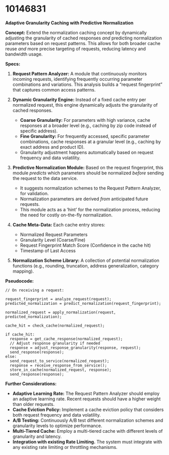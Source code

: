 # 10146831

**Adaptive Granularity Caching with Predictive Normalization**

**Concept:** Extend the normalization caching concept by dynamically adjusting the granularity of cached responses *and* predicting normalization parameters based on request patterns. This allows for both broader cache reuse *and* more precise targeting of requests, reducing latency and bandwidth usage.

**Specs:**

1.  **Request Pattern Analyzer:** A module that continuously monitors incoming requests, identifying frequently occurring parameter combinations and variations. This analysis builds a “request fingerprint” that captures common access patterns.

2.  **Dynamic Granularity Engine:**  Instead of a fixed cache entry per normalized request, this engine dynamically adjusts the granularity of cached responses.

    *   **Coarse Granularity:** For parameters with high variance, cache responses at a broader level (e.g., caching by zip code instead of specific address).
    *   **Fine Granularity:** For frequently accessed, specific parameter combinations, cache responses at a granular level (e.g., caching by exact address and product ID).
    *   Granularity adjustment happens automatically based on request frequency and data volatility.

3.  **Predictive Normalization Module:** Based on the request fingerprint, this module *predicts* which parameters should be normalized *before* sending the request to the data service.

    *   It suggests normalization schemes to the Request Pattern Analyzer, for validation.
    *   Normalization parameters are derived *from* anticipated future requests.
    *   This module acts as a ‘hint’ for the normalization process, reducing the need for costly on-the-fly normalization.

4.  **Cache Meta-Data:** Each cache entry stores:
    *   Normalized Request Parameters
    *   Granularity Level (Coarse/Fine)
    *   Request Fingerprint Match Score (Confidence in the cache hit)
    *   Timestamp of Last Access

5.  **Normalization Scheme Library:** A collection of potential normalization functions (e.g., rounding, truncation, address generalization, category mapping).

**Pseudocode:**

```
// On receiving a request:

request_fingerprint = analyze_request(request);
predicted_normalization = predict_normalization(request_fingerprint);

normalized_request = apply_normalization(request, predicted_normalization);

cache_hit = check_cache(normalized_request);

if cache_hit:
  response = get_cache_response(normalized_request);
  // Adjust response granularity if needed
  response = adjust_response_granularity(response, request);
  send_response(response);
else:
  send_request_to_service(normalized_request);
  response = receive_response_from_service();
  store_in_cache(normalized_request, response);
  send_response(response);
```

**Further Considerations:**

*   **Adaptive Learning Rate:** The Request Pattern Analyzer should employ an adaptive learning rate.  Recent requests should have a higher weight than older requests.
*   **Cache Eviction Policy:** Implement a cache eviction policy that considers both request frequency and data volatility.
*   **A/B Testing:**  Continuously A/B test different normalization schemes and granularity levels to optimize performance.
*   **Multi-Tiered Cache:** Employ a multi-tiered cache with different levels of granularity and latency.
*   **Integration with existing Rate Limiting.** The system must integrate with any existing rate limiting or throttling mechanisms.